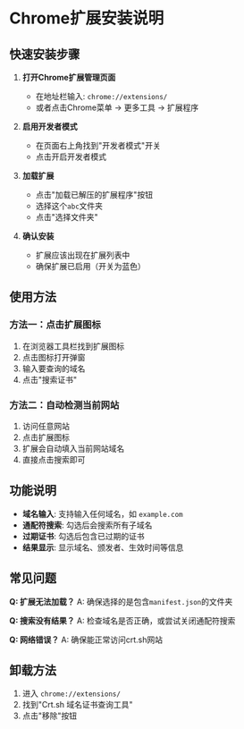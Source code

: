# Chrome扩展安装说明

## 快速安装步骤

1. **打开Chrome扩展管理页面**
   - 在地址栏输入: `chrome://extensions/`
   - 或者点击Chrome菜单 → 更多工具 → 扩展程序

2. **启用开发者模式**
   - 在页面右上角找到"开发者模式"开关
   - 点击开启开发者模式

3. **加载扩展**
   - 点击"加载已解压的扩展程序"按钮
   - 选择这个`abc`文件夹
   - 点击"选择文件夹"

4. **确认安装**
   - 扩展应该出现在扩展列表中
   - 确保扩展已启用（开关为蓝色）

## 使用方法

### 方法一：点击扩展图标
1. 在浏览器工具栏找到扩展图标
2. 点击图标打开弹窗
3. 输入要查询的域名
4. 点击"搜索证书"

### 方法二：自动检测当前网站
1. 访问任意网站
2. 点击扩展图标
3. 扩展会自动填入当前网站域名
4. 直接点击搜索即可

## 功能说明

- **域名输入**: 支持输入任何域名，如 `example.com`
- **通配符搜索**: 勾选后会搜索所有子域名
- **过期证书**: 勾选后包含已过期的证书
- **结果显示**: 显示域名、颁发者、生效时间等信息

## 常见问题

**Q: 扩展无法加载？**
A: 确保选择的是包含`manifest.json`的文件夹

**Q: 搜索没有结果？**
A: 检查域名是否正确，或尝试关闭通配符搜索

**Q: 网络错误？**
A: 确保能正常访问crt.sh网站

## 卸载方法

1. 进入 `chrome://extensions/`
2. 找到"Crt.sh 域名证书查询工具"
3. 点击"移除"按钮